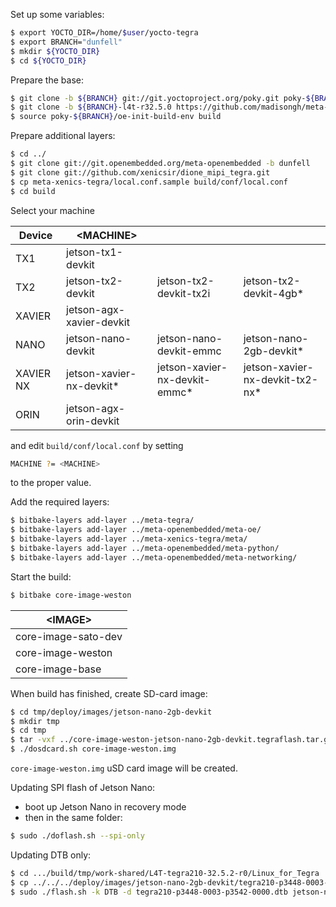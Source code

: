 Set up some variables:
```sh
$ export YOCTO_DIR=/home/$user/yocto-tegra
$ export BRANCH="dunfell"
$ mkdir ${YOCTO_DIR}
$ cd ${YOCTO_DIR}
```

Prepare the base:
```sh
$ git clone -b ${BRANCH} git://git.yoctoproject.org/poky.git poky-${BRANCH}
$ git clone -b ${BRANCH}-l4t-r32.5.0 https://github.com/madisongh/meta-tegra.git
$ source poky-${BRANCH}/oe-init-build-env build
```

Prepare additional layers:
```sh
$ cd ../
$ git clone git://git.openembedded.org/meta-openembedded -b dunfell
$ git clone git://github.com/xenicsir/dione_mipi_tegra.git
$ cp meta-xenics-tegra/local.conf.sample build/conf/local.conf
$ cd build
```

Select your machine

| Device | \<MACHINE\> |||
| --- | --- | --- | --- |
| TX1 	 | jetson-tx1-devkit |
| TX2 	 | jetson-tx2-devkit | jetson-tx2-devkit-tx2i | jetson-tx2-devkit-4gb* |
| XAVIER | jetson-agx-xavier-devkit |||
| NANO 	 | jetson-nano-devkit |	jetson-nano-devkit-emmc | jetson-nano-2gb-devkit* |
| XAVIER NX |	jetson-xavier-nx-devkit* | jetson-xavier-nx-devkit-emmc* |	jetson-xavier-nx-devkit-tx2-nx* |
| ORIN | jetson-agx-orin-devkit |

and edit `build/conf/local.conf` by setting
```sh
MACHINE ?= <MACHINE>
```
to the proper value.

Add the required layers:
```sh
$ bitbake-layers add-layer ../meta-tegra/
$ bitbake-layers add-layer ../meta-openembedded/meta-oe/
$ bitbake-layers add-layer ../meta-xenics-tegra/meta/
$ bitbake-layers add-layer ../meta-openembedded/meta-python/
$ bitbake-layers add-layer ../meta-openembedded/meta-networking/
```

Start the build:
```sh
$ bitbake core-image-weston
```

| \<IMAGE\> |
| --- |
| core-image-sato-dev |
| core-image-weston |
| core-image-base |

When build has finished, create SD-card image:
```sh
$ cd tmp/deploy/images/jetson-nano-2gb-devkit
$ mkdir tmp
$ cd tmp
$ tar -vxf ../core-image-weston-jetson-nano-2gb-devkit.tegraflash.tar.gz
$ ./dosdcard.sh core-image-weston.img
```
`core-image-weston.img` uSD card image will be created.

Updating SPI flash of Jetson Nano:
- boot up Jetson Nano in recovery mode
- then in the same folder:
```sh
$ sudo ./doflash.sh --spi-only
```

Updating DTB only:
```sh
$ cd .../build/tmp/work-shared/L4T-tegra210-32.5.2-r0/Linux_for_Tegra
$ cp ../../../deploy/images/jetson-nano-2gb-devkit/tegra210-p3448-0003-p3542-0000.dtb .
$ sudo ./flash.sh -k DTB -d tegra210-p3448-0003-p3542-0000.dtb jetson-nano-2gb-devkit mmcblk0p1
```
